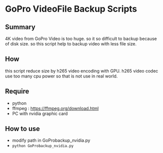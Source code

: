 # GoPro VideoFile Backup Scripts
## Summary
4K video from GoPro Video is too huge. so it so difficult to backup because of disk size. so this script help to backup video with less file size.

## How
this script reduce size by h265 video encoding with GPU. h265 video codec use too many cpu power so that is not use in real world.

## Require
* python
* ffmpeg : https://ffmpeg.org/download.html
* PC with nvidia graphic card

## How to use
* modify path in GoProbackup_nvidia.py
* `python GoProbackup_nvidia.py`
